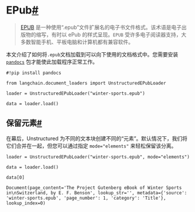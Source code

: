 

EPub[#](#epub "跳转到本标题的永久链接")
============================

> 
> [EPUB](https://zh.wikipedia.org/wiki/EPUB) 是一种使用“.epub”文件扩展名的电子书文件格式。该术语是电子出版物的缩写，有时以 ePub 的样式呈现。`EPUB` 受许多电子阅读器支持，大多数智能手机、平板电脑和计算机都有兼容软件。
> 
> 
> 

本文介绍了如何将`.epub`文档加载到可以向下使用的文档格式中。您需要安装 [`pandocs`](https://pandoc.org/installing) 包才能使此加载程序正常工作。

```
#!pip install pandocs

```

```
from langchain.document_loaders import UnstructuredEPubLoader

```

```
loader = UnstructuredEPubLoader("winter-sports.epub")

```

```
data = loader.load()

```

保留元素[#](#retain-elements "跳转到本标题的永久链接")
---------------------------------------

在幕后，Unstructured 为不同的文本块创建不同的“元素”。默认情况下，我们将它们合并在一起，但您可以通过指定 `mode="elements"` 来轻松保留该分离。

```
loader = UnstructuredEPubLoader("winter-sports.epub", mode="elements")

```

```
data = loader.load()

```

```
data[0]

```

```
Document(page_content='The Project Gutenberg eBook of Winter Sports in\nSwitzerland, by E. F. Benson', lookup_str='', metadata={'source': 'winter-sports.epub', 'page_number': 1, 'category': 'Title'}, lookup_index=0)

```

